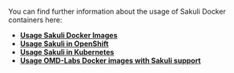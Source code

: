 You can find further information about the usage of Sakuli Docker containers here:
* **[Usage Sakuli Docker Images](https://github.com/ConSol/sakuli/blob/master/docs/docker-images.md)**
* **[Usage Sakuli in OpenShift](https://github.com/ConSol/sakuli/blob/master/docs/openshift.md)**
* **[Usage Sakuli in Kubernetes](https://github.com/ConSol/sakuli/blob/master/docs/kubernetes.md)**
* **[Usage OMD-Labs Docker images with Sakuli support](https://github.com/ConSol/sakuli/blob/master/docs/omd-labs-sakuli.md)**
